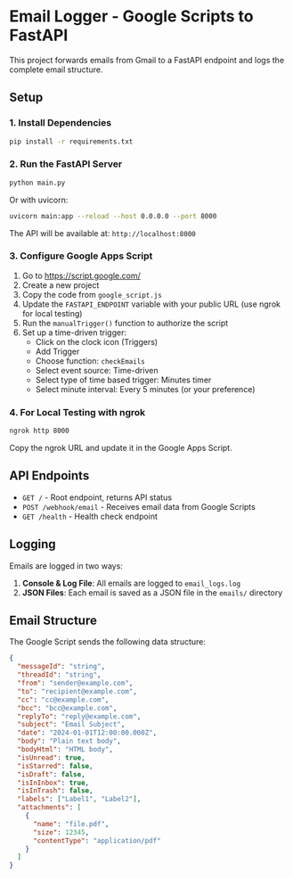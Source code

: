 # Email Logger - Google Scripts to FastAPI

This project forwards emails from Gmail to a FastAPI endpoint and logs the complete email structure.

## Setup

### 1. Install Dependencies

```bash
pip install -r requirements.txt
```

### 2. Run the FastAPI Server

```bash
python main.py
```

Or with uvicorn:
```bash
uvicorn main:app --reload --host 0.0.0.0 --port 8000
```

The API will be available at: `http://localhost:8000`

### 3. Configure Google Apps Script

1. Go to https://script.google.com/
2. Create a new project
3. Copy the code from `google_script.js`
4. Update the `FASTAPI_ENDPOINT` variable with your public URL (use ngrok for local testing)
5. Run the `manualTrigger()` function to authorize the script
6. Set up a time-driven trigger:
   - Click on the clock icon (Triggers)
   - Add Trigger
   - Choose function: `checkEmails`
   - Select event source: Time-driven
   - Select type of time based trigger: Minutes timer
   - Select minute interval: Every 5 minutes (or your preference)

### 4. For Local Testing with ngrok

```bash
ngrok http 8000
```

Copy the ngrok URL and update it in the Google Apps Script.

## API Endpoints

- `GET /` - Root endpoint, returns API status
- `POST /webhook/email` - Receives email data from Google Scripts
- `GET /health` - Health check endpoint

## Logging

Emails are logged in two ways:
1. **Console & Log File**: All emails are logged to `email_logs.log`
2. **JSON Files**: Each email is saved as a JSON file in the `emails/` directory

## Email Structure

The Google Script sends the following data structure:

```json
{
  "messageId": "string",
  "threadId": "string",
  "from": "sender@example.com",
  "to": "recipient@example.com",
  "cc": "cc@example.com",
  "bcc": "bcc@example.com",
  "replyTo": "reply@example.com",
  "subject": "Email Subject",
  "date": "2024-01-01T12:00:00.000Z",
  "body": "Plain text body",
  "bodyHtml": "HTML body",
  "isUnread": true,
  "isStarred": false,
  "isDraft": false,
  "isInInbox": true,
  "isInTrash": false,
  "labels": ["Label1", "Label2"],
  "attachments": [
    {
      "name": "file.pdf",
      "size": 12345,
      "contentType": "application/pdf"
    }
  ]
}
``` 
